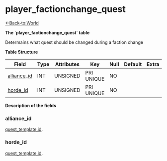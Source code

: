 # player_factionchange_quest

[<-Back-to:World](database-world)

**The \`player_factionchange_quest\` table**

Determains what quest should be changed during a faction change

**Table Structure**

| Field                      | Type | Attributes | Key        | Null | Default | Extra | Comment |
| -------------------------- | ---- | ---------- | ---------- | ---- | ------- | ----- | ------- |
| [alliance_id](#allianceid) | INT  | UNSIGNED   | PRI UNIQUE | NO   |         |       |         |
| [horde_id](#hordeid)       | INT  | UNSIGNED   | PRI UNIQUE | NO   |         |       |         |

**Description of the fields**

### alliance_id

[quest_template.id](quest-template#id).

### horde_id

[quest_template.id](quest-template#id).

